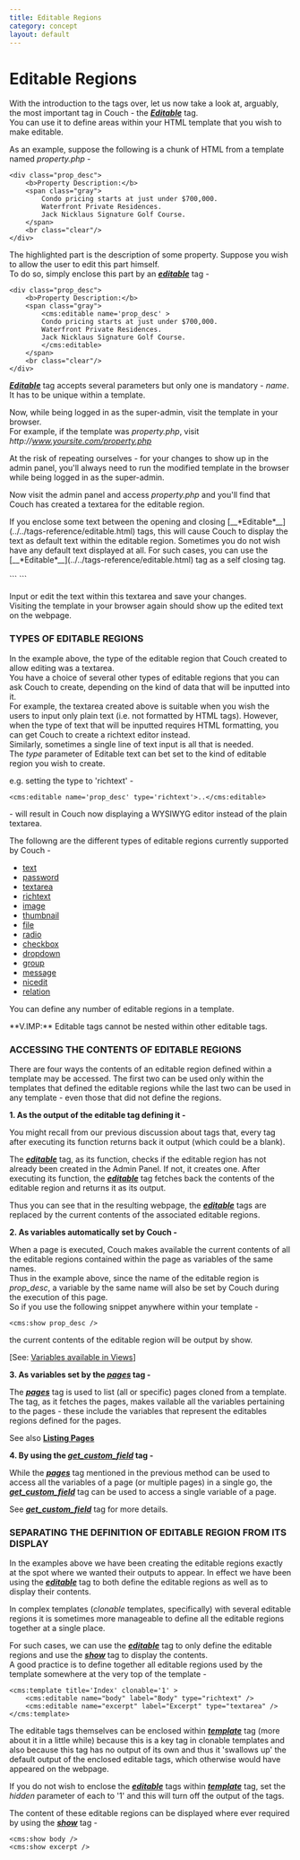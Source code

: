 ```yaml
---
title: Editable Regions
category: concept
layout: default
---
```


# Editable Regions

With the introduction to the tags over, let us now take a look at, arguably, the most important tag in Couch - the [__*Editable*__](../../tags-reference/editable.html) tag.<br/>
You can use it to define areas within your HTML template that you wish to make editable.

As an example, suppose the following is a chunk of HTML from a template named _property.php_ -

```
<div class="prop_desc">
    <b>Property Description:</b>
    <span class="gray">
        Condo pricing starts at just under $700,000.
        Waterfront Private Residences.
        Jack Nicklaus Signature Golf Course.
    </span>
    <br class="clear"/>
</div>
```

The highlighted part is the description of some property. Suppose you wish to allow the user to edit this part himself.<br/>
To do so, simply enclose this part by an [__*editable*__](../../tags-reference/editable.html) tag -

```
<div class="prop_desc">
    <b>Property Description:</b>
    <span class="gray">
        <cms:editable name='prop_desc' >
        Condo pricing starts at just under $700,000.
        Waterfront Private Residences.
        Jack Nicklaus Signature Golf Course.
        </cms:editable>
    </span>
    <br class="clear"/>
</div>
```

[__*Editable*__](../../tags-reference/editable.html) tag accepts several parameters but only one is mandatory - _name_. It has to be unique within a template.

Now, while being logged in as the super-admin, visit the template in your browser.<br/>
For example, if the template was _property.php_, visit _http&#58;//www.yoursite.com/property.php_

<p class="notice">At the risk of repeating ourselves - for your changes to show up in the admin panel, you'll always need to run the modified template in the browser while being logged in as the super-admin.</p>

Now visit the admin panel and access _property.php_ and you'll find that Couch has created a textarea for the editable region.

<p class="success">
    If you enclose some text between the opening and closing [__*Editable*__](../../tags-reference/editable.html) tags, this will cause Couch to display the text as default text within the editable region. Sometimes you do not wish have any default text displayed at all. For such cases, you can use the [__*Editable*__](../../tags-reference/editable.html) tag as a self closing tag.<br/>
    <br/>
    ```
<cms:editable name='prop_desc' />
    ```
</p>

Input or edit the text within this textarea and save your changes.<br/>
Visiting the template in your browser again should show up the edited text on the webpage.

### TYPES OF EDITABLE REGIONS

In the example above, the type of the editable region that Couch created to allow editing was a textarea.<br/>
You have a choice of several other types of editable regions that you can ask Couch to create, depending on the kind of data that will be inputted into it.<br/>
For example, the textarea created above is suitable when you wish the users to input only plain text (i.e. not formatted by HTML tags). However, when the type of text that will be inputted requires HTML formatting, you can get Couch to create a richtext editor instead.<br/>
Similarly, sometimes a single line of text input is all that is needed.<br/>
The _type_ parameter of Editable text can bet set to the kind of editable region you wish to create.

e.g. setting the type to 'richtext' -

```
<cms:editable name='prop_desc' type='richtext'>..</cms:editable>
```

\- will result in Couch now displaying a WYSIWYG editor instead of the plain textarea.

The followng are the different types of editable regions currently supported by Couch -

*   [text](../../tags-reference/editable/text.html)
*   [password](../../tags-reference/editable/password.html)
*   [textarea](../../tags-reference/editable/textarea.html)
*   [richtext](../../tags-reference/editable/richtext.html)
*   [image](../../tags-reference/editable/image.html)
*   [thumbnail](../../tags-reference/editable/thumbnail.html)
*   [file](../../tags-reference/editable/file.html)
*   [radio](../../tags-reference/editable/radio.html)
*   [checkbox](../../tags-reference/editable/checkbox.html)
*   [dropdown](../../tags-reference/editable/dropdown.html)
*   [group](../../tags-reference/editable/group.html)
*   [message](../../tags-reference/editable/message.html)
*   [nicedit](../../tags-reference/editable/nicedit.html)
*   [relation](../../tags-reference/editable/relation.html)

You can define any number of editable regions in a template.

<p class="error">**V.IMP:** Editable tags cannot be nested within other editable tags.</p>

### ACCESSING THE CONTENTS OF EDITABLE REGIONS

There are four ways the contents of an editable region defined within a template may be accessed. The first two can be used only within the templates that defined the editable regions while the last two can be used in any template - even those that did not define the regions.

**1\. As the output of the editable tag defining it -**

You might recall from our previous discussion about tags that, every tag after executing its function returns back it output (which could be a blank).

The [__*editable*__](../../tags-reference/editable.html) tag, as its function, checks if the editable region has not already been created in the Admin Panel. If not, it creates one. After executing its function, the [__*editable*__](../../tags-reference/editable.html) tag fetches back the contents of the editable region and returns it as its output.

Thus you can see that in the resulting webpage, the [__*editable*__](../../tags-reference/editable.html) tags are replaced by the current contents of the associated editable regions.

**2\. As variables automatically set by Couch -**

When a page is executed, Couch makes available the current contents of all the editable regions contained within the page as variables of the same names.<br/>
Thus in the example above, since the name of the editable region is *prop\_desc*, a variable by the same name will also be set by Couch during the execution of this page.<br/>
So if you use the following snippet anywhere within your template -

```
<cms:show prop_desc />
```

the current contents of the editable region will be output by show.

\[See: [Variables available in Views](../variables-in-views.html)\]

**3\. As variables set by the [_pages_](../../tags-reference/pages.html) tag -**

The [__*pages*__](../../tags-reference/pages.html) tag is used to list (all or specific) pages cloned from a template. The tag, as it fetches the pages, makes vailable all the variables pertaining to the pages - these include the variables that represent the editables regions defined for the pages.

See also [**Listing Pages**](../listing-pages.html)

**4\. By using the [*get\_custom\_field*](../../tags-reference/get_custom_field.html) tag -**

While the [__*pages*__](../../tags-reference/pages.html) tag mentioned in the previous method can be used to access all the variables of a page (or multiple pages) in a single go, the [__*get\_custom\_field*__](../../tags-reference/get_custom_field.html) tag can be used to access a single variable of a page.

See [__*get\_custom\_field*__](../../tags-reference/get_custom_field.html) tag for more details.

### SEPARATING THE DEFINITION OF EDITABLE REGION FROM ITS DISPLAY

In the examples above we have been creating the editable regions exactly at the spot where we wanted their outputs to appear. In effect we have been using the [__*editable*__](../../tags-reference/editable.html) tag to both define the editable regions as well as to display their contents.

In complex templates (_clonable_ templates, specifically) with several editable regions it is sometimes more manageable to define all the editable regions together at a single place.

For such cases, we can use the [__*editable*__](../../tags-reference/editable.html) tag to only define the editable regions and use the [__*show*__](../../tags-reference/show.html) tag to display the contents.<br/>
A good practice is to define together all editable regions used by the template somewhere at the very top of the template -

```
<cms:template title='Index' clonable='1' >
    <cms:editable name="body" label="Body" type="richtext" />
    <cms:editable name="excerpt" label="Excerpt" type="textarea" />
</cms:template>
```

The editable tags themselves can be enclosed within [__*template*__](../../tags-reference/template.html) tag (more about it in a little while) because this is a key tag in clonable templates and also because this tag has no output of its own and thus it 'swallows up' the default output of the enclosed editable tags, which otherwise would have appeared on the webpage.

If you do not wish to enclose the [__*editable*__](../../tags-reference/editable.html) tags within [__*template*__](../../tags-reference/template.html) tag, set the _hidden_ parameter of each to '1' and this will turn off the output of the tags.

The content of these editable regions can be displayed where ever required by using the [__*show*__](../../tags-reference/show.html) tag -

```
<cms:show body />
<cms:show excerpt />
```

